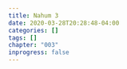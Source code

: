 ```yaml
---
title: Nahum 3
date: 2020-03-28T20:28:48-04:00
categories: []
tags: []
chapter: "003"
inprogress: false
---
```


